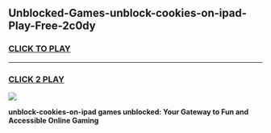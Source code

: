 
## Unblocked-Games-unblock-cookies-on-ipad-Play-Free-2c0dy
<h3>
<a href="https://premium76.site?title=unblock-cookies-on-ipad&ref=20M">CLICK TO PLAY</a></h3>
<hr>

<h3>
<a href="https://premium76.site?title=unblock-cookies-on-ipad&ref=20M">CLICK 2 PLAY</a>
  
</h3>

<a href="https://premium76.site?title=unblock-cookies-on-ipad&ref=19M"><img src="https://clearcache.store/games.png"></a>


**unblock-cookies-on-ipad games unblocked: Your Gateway to Fun and Accessible Online Gaming**
